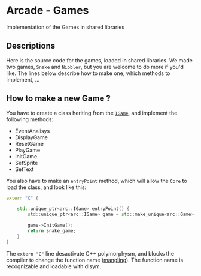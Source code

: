 # Arcade - Games
Implementation of the Games in shared libraries

## Descriptions
Here is the source code for the games, loaded in shared libraries. We made two games, `Snake` and `Nibbler`, but you are welcome to do more if you'd like. The lines below describe how to make one, which methods to implement, ...

## How to make a new Game ?
You have to create a class heriting from the [`IGame`](https://github.com/Lukacms/Arcade/blob/main/Core/include/arcade/interfaces/IGame.hh), and implement the following methods:
* EventAnalisys
* DisplayGame
* ResetGame
* PlayGame
* InitGame
* SetSprite
* SetText

You also have to make an `entryPoint` method, which will allow the `Core` to load the class, and look like this:
```c++
extern "C" {

    std::unique_ptr<arc::IGame> entryPoint() {
        std::unique_ptr<arc::IGame> game = std::make_unique<arc::Game>();

        game->InitGame();
        return snake_game;
    }
}
```
The `extern "C"` line desactivate C++ polymorphysm, and blocks the compiler to change the function name ([mangling](https://www.ibm.com/docs/en/i/7.3?topic=linkage-name-mangling-c-only)). The function name is recognizable and loadable with dlsym.
